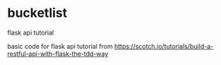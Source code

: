 # bucketlist
flask api tutorial

basic code for flask api tutorial from https://scotch.io/tutorials/build-a-restful-api-with-flask-the-tdd-way

